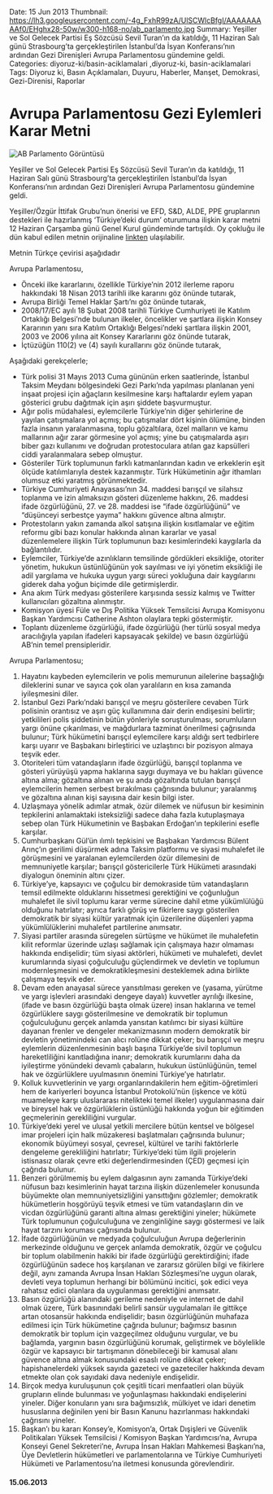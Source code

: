 Date: 15 Jun 2013
Thumbnail: https://lh3.googleusercontent.com/-4g_FxhR99zA/UlSCWlcBfgI/AAAAAAAAAf0/EHghx28-50w/w300-h168-no/ab_parlamento.jpg
Summary: Yeşiller ve Sol Gelecek Partisi Eş Sözcüsü Sevil Turan’ın da katıldığı, 11 Haziran Salı günü Strasbourg’ta gerçekleştirilen İstanbul’da İsyan Konferansı’nın ardından Gezi Direnişleri Avrupa Parlamentosu gündemine geldi.
Categories: diyoruz-ki/basin-aciklamalari ,diyoruz-ki, basin-aciklamalari
Tags: Diyoruz ki, Basın Açıklamaları, Duyuru, Haberler, Manşet, Demokrasi, Gezi-Direnisi, Raporlar

# Avrupa Parlamentosu Gezi Eylemleri Karar Metni

![AB Parlamento Görüntüsü](https://lh3.googleusercontent.com/-4g_FxhR99zA/UlSCWlcBfgI/AAAAAAAAAf0/EHghx28-50w/w300-h168-no/ab_parlamento.jpg)

Yeşiller ve Sol Gelecek Partisi Eş Sözcüsü Sevil Turan’ın da katıldığı, 11 Haziran Salı günü Strasbourg’ta gerçekleştirilen İstanbul’da İsyan Konferansı’nın ardından Gezi Direnişleri Avrupa Parlamentosu gündemine geldi.

Yeşiller/Özgür İttifak Grubu’nun önerisi ve EFD, S&D, ALDE, PPE gruplarının destekleri ile hazırlanmış ‘Türkiye’deki durum’ oturumuna ilişkin karar metni 12 Haziran Çarşamba günü Genel Kurul gündeminde tartışıldı. Oy çokluğu ile dün kabul edilen metnin orijinaline [linkten](http://www.europarl.europa.eu/sides/getDoc.do?type=MOTION&reference=B7-2013-0309&format=XML&language=EN) ulaşılabilir.


Metnin Türkçe çevirisi aşağıdadır

Avrupa Parlamentosu,

* Önceki ilke kararlarını, özellikle Türkiye’nin 2012 ilerleme raporu hakkındaki 18 Nisan 2013 tarihli ilke kararını göz önünde tutarak,
* Avrupa Birliği Temel Haklar Şartı’nı göz önünde tutarak,
* 2008/17/EC ayılı 18 Şubat 2008 tarihli Türkiye Cumhuriyeti ile Katılım Ortaklığı Belgesi’nde bulunan ilkeler, öncelikler ve şartlara ilişkin Konsey Kararının yanı sıra Katılım Ortaklığı Belgesi’ndeki şartlara ilişkin 2001, 2003 ve 2006 yılına ait Konsey Kararlarını göz önünde tutarak,
* İçtüzüğün 110(2) ve (4) sayılı kurallarını göz önünde tutarak,

Aşağıdaki gerekçelerle;

- Türk polisi 31 Mayıs 2013 Cuma gününün erken saatlerinde, İstanbul Taksim Meydanı bölgesindeki Gezi Parkı’nda yapılması planlanan yeni inşaat projesi için ağaçların kesilmesine karşı haftalardır eylem yapan gösterici grubu dağıtmak için aşırı şiddete başvurmuştur.
- Ağır polis müdahalesi, eylemcilerle Türkiye’nin diğer şehirlerine de yayılan çatışmalara yol açmış; bu çatışmalar dört kişinin ölümüne, binden fazla insanın yaralanmasına, toplu gözaltılara, özel malların ve kamu mallarının ağır zarar görmesine yol açmış; yine bu çatışmalarda aşırı biber gazı kullanımı ve doğrudan protestoculara atılan gaz kapsülleri ciddi yaralanmalara sebep olmuştur.
- Gösteriler Türk toplumunun farklı katmanlarından kadın ve erkeklerin eşit ölçüde katılımlarıyla destek kazanmıştır. Türk Hükümetinin ağır ithamları olumsuz etki yaratmış görünmektedir.
- Türkiye Cumhuriyeti Anayasası’nın 34. maddesi barışçıl ve silahsız toplanma ve izin almaksızın gösteri düzenleme hakkını, 26. maddesi ifade özgürlüğünü, 27. ve 28. maddesi ise “ifade özgürlüğünü” ve “düşünceyi serbestçe yayma” hakkını güvence altına almıştır.
- Protestoların yakın zamanda alkol satışına ilişkin kısıtlamalar ve eğitim reformu gibi bazı konular hakkında alınan kararlar ve yasal düzenlemelere ilişkin Türk toplumunun bazı kesimlerindeki kaygılarla da bağlantılıdır.
- Eylemciler, Türkiye’de azınlıkların temsilinde gördükleri eksikliğe, otoriter yönetim, hukukun üstünlüğünün yok sayılması ve iyi yönetim eksikliği ile adil yargılama ve hukuka uygun yargı süreci yokluğuna dair kaygılarını giderek daha yoğun biçimde dile getirmişlerdir.
- Ana akım Türk medyası gösterilere karşısında sessiz kalmış ve Twitter kullanıcıları gözaltına alınmıştır.
- Komisyon üyesi Füle ve Dış Politika Yüksek Temsilcisi Avrupa Komisyonu Başkan Yardımcısı Catherine Ashton olaylara tepki göstermiştir.
- Toplantı düzenleme özgürlüğü, ifade özgürlüğü (her türlü sosyal medya aracılığıyla yapılan ifadeleri kapsayacak şekilde) ve basın özgürlüğü AB’nin temel prensipleridir.

Avrupa Parlamentosu;

1. Hayatını kaybeden eylemcilerin ve polis memurunun ailelerine başsağlığı dileklerini sunar ve sayıca çok olan yaralıların en kısa zamanda iyileşmesini diler.
2. İstanbul Gezi Parkı’ndaki barışçıl ve meşru gösterilere cevaben Türk polisinin orantısız ve aşırı güç kullanımına dair derin endişesini belirtir; yetkilileri polis şiddetinin bütün yönleriyle soruşturulması, sorumluların yargı önüne çıkarılması, ve mağdurlara tazminat önerilmesi çağrısında bulunur; Türk hükümetini barışçıl eylemcilere karşı aldığı sert tedbirlere karşı uyarır ve Başbakanı birleştirici ve uzlaştırıcı bir pozisyon almaya teşvik eder.
3. Otoriteleri tüm vatandaşların ifade özgürlüğü, barışçıl toplanma ve gösteri yürüyüşü yapma haklarına saygı duymaya ve bu hakları güvence altına alma; gözaltına alınan ve şu anda gözaltında tutulan barışçıl eylemcilerin hemen serbest bırakılması çağrısında bulunur; yaralanmış ve gözaltına alınan kişi sayısına dair kesin bilgi ister.
4. Uzlaşmaya yönelik adımlar atmak, özür dilemek ve nüfusun bir kesiminin tepkilerini anlamaktaki isteksizliği sadece daha fazla kutuplaşmaya sebep olan Türk Hükumetinin ve Başbakan Erdoğan’ın tepkilerini esefle karşılar.
5. Cumhurbaşkanı Gül’ün ılımlı tepkisini ve Başbakan Yardımcısı Bülent Arınç’ın gerilimi düşürmek adına Taksim platformu ve siyasi muhalefet ile görüşmesini ve yaralanan eylemcilerden özür dilemesini de memnuniyetle karşılar; barışçıl göstericilerle Türk Hükümeti arasındaki diyalogun öneminin altını çizer.
6. Türkiye’ye, kapsayıcı ve çoğulcu bir demokraside tüm vatandaşların temsil edilmekte olduklarını hissetmesi gerektiğini ve çoğunluğun muhalefet ile sivil toplumu karar verme sürecine dahil etme yükümlülüğü olduğunu hatırlatır; ayrıca farklı görüş ve fikirlere saygı gösterilen demokratik bir siyasi kültür yaratmak için üzerilerine düşenleri yapma yükümlülüklerini muhalefet partilerine anımsatır.
7. Siyasi partiler arasında süregelen sürtüşme ve hükümet ile muhalefetin kilit reformlar üzerinde uzlaşı sağlamak için çalışmaya hazır olmaması hakkında endişelidir; tüm siyasi aktörleri, hükümeti ve muhalefeti, devlet kurumlarında siyasi çoğulculuğu güçlendirmek ve devletin ve toplumun modernleşmesini ve demokratikleşmesini desteklemek adına birlikte çalışmaya teşvik eder.
8. Devam eden anayasal sürece yansıtılması gereken ve (yasama, yürütme ve yargı işlevleri arasındaki dengeye dayalı) kuvvetler ayrılığı ilkesine, (ifade ve basın özgürlüğü başta olmak üzere) insan haklarına ve temel özgürlüklere saygı gösterilmesine ve demokratik bir toplumun çoğulculuğunu gerçek anlamda yansıtan katılımcı bir siyasi kültüre dayanan frenler ve dengeler mekanizmasının modern demokratik bir devletin yönetimindeki can alıcı rolüne dikkat çeker; bu barışçıl ve meşru eylemlerin düzenlenmesinin başlı başına Türkiye’de sivil toplumun hareketliliğini kanıtladığına inanır; demokratik kurumlarını daha da iyileştirme yönündeki devamlı çabaların, hukukun üstünlüğünün, temel hak ve özgürlüklere uyulmasının önemini Türkiye’ye hatırlatır.
9. Kolluk kuvvetlerinin ve yargı organlarındakilerin hem eğitim-öğretimleri hem de kariyerleri boyunca İstanbul Protokolü’nün (işkence ve kötü muameleye karşı uluslararası nitelikteki temel ilkeler) uygulanmasına dair ve bireysel hak ve özgürlüklerin üstünlüğü hakkında yoğun bir eğitimden geçmelerinin gerekliliğini vurgular.
10. Türkiye’deki yerel ve ulusal yetkili mercilere bütün kentsel ve bölgesel imar projeleri için halk müzakeresi başlatmaları çağrısında bulunur; ekonomik büyümeyi sosyal, çevresel, kültürel ve tarihi faktörlerle dengeleme gerekliliğini hatırlatır; Türkiye’deki tüm ilgili projelerin istisnasız olarak çevre etki değerlendirmesinden (ÇED) geçmesi için çağrıda bulunur.
11. Benzeri görülmemiş bu eylem dalgasının aynı zamanda Türkiye’deki nüfusun bazı kesimlerinin hayat tarzına ilişkin düzenlemeler konusunda büyümekte olan memnuniyetsizliğini yansıttığını gözlemler; demokratik hükümetlerin hoşgörüyü teşvik etmesi ve tüm vatandaşların din ve vicdan özgürlüğünü garanti altına alması gerektiğini yineler; hükümete Türk toplumunun çoğulculuğuna ve zenginliğine saygı göstermesi ve laik hayat tarzını koruması çağrısında bulunur.
12. İfade özgürlüğünün ve medyada çoğulculuğun Avrupa değerlerinin merkezinde olduğunu ve gerçek anlamda demokratik, özgür ve çoğulcu bir toplum olabilmenin hakiki bir ifade özgürlüğü gerektirdiğini; ifade özgürlüğünün sadece hoş karşılanan ve zararsız görülen bilgi ve fikirlere değil, aynı zamanda Avrupa İnsan Hakları Sözleşmesi’ne uygun olarak, devleti veya toplumun herhangi bir bölümünü incitici, şok edici veya rahatsız edici olanlara da uygulanması gerektiğini anımsatır.
13. Basın özgürlüğü alanındaki gerileme nedeniyle ve internet de dahil olmak üzere, Türk basınındaki belirli sansür uygulamaları ile gittikçe artan otosansür hakkında endişelidir; basın özgürlüğünün muhafaza edilmesi için Türk hükümetine çağrıda bulunur; bağımsız basının demokratik bir toplum için vazgeçilmez olduğunu vurgular, ve bu bağlamda, yargının basın özgürlüğünü korumak, geliştirmek ve böylelikle özgür ve kapsayıcı bir tartışmanın dönebileceği bir kamusal alanı güvence altına almak konusundaki esaslı rolüne dikkat çeker; hapishanelerdeki yüksek sayıda gazeteci ve gazeteciler hakkında devam etmekte olan çok sayıdaki dava nedeniyle endişelidir.
14. Birçok medya kuruluşunun çok çeşitli ticari menfaatleri olan büyük grupların elinde bulunması ve yoğunlaşması hakkındaki endişelerini yineler. Diğer konuların yanı sıra bağımsızlık, mülkiyet ve idari denetim hususlarına değinilen yeni bir Basın Kanunu hazırlanması hakkındaki çağrısını yineler.
15. Başkan’ı bu kararı Konsey’e, Komisyon’a, Ortak Dışişleri ve Güvenlik Politikaları Yüksek Temsilcisi / Komisyon Başkan Yardımcısı’na, Avrupa Konseyi Genel Sekreteri’ne, Avrupa İnsan Hakları Mahkemesi Başkanı’na, Üye Devletlerin hükümetleri ve parlamentolarına ve Türkiye Cumhuriyeti Hükümeti ve Parlamentosu’na iletmesi konusunda görevlendirir.


#### 15.06.2013
